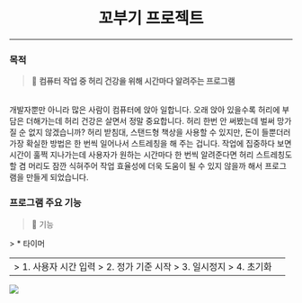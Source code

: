 # <div align ="center"> 꼬부기 프로젝트 </div>
***
### 목적 
> 📌 **컴퓨터 작업 중 허리 건강을 위해 시간마다 알려주는 프로그램**
<br>
개발자뿐만 아니라 많은 사람이 컴퓨터에 앉아 일합니다.
오래 앉아 있을수록 허리에 부담은 더해가는데 허리 건강은 살면서 정말 중요합니다. 
허리 한번 안 써봤는데 벌써 망가질 순 없지 않겠습니까? 허리 받침대, 스탠드형 책상을 사용할 수 있지만, 돈이 들뿐더러 가장 확실한 방법은 한 번씩 일어나서 스트레칭을 해 주는 겁니다.
작업에 집중하다 보면 시간이 훌쩍 지나가는데 사용자가 원하는 시간마다 한 번씩 알려준다면 허리 스트레칭도 할 겸 머리도 잠깐 식혀주어 작업 효율성에 더욱 도움이 될 수 있지 않을까 해서 프로그램을 만들게 되었습니다.


### 프로그램 주요 기능 

> 📌 기능 
<table>
  <tr>
> * 타이머 
<td> 
> 1. 사용자 시간 입력 
> 2. 정가 기준 시작 
> 3. 일시정지 
> 4. 초기화 
    </td>

<td> </td>
    </table>


<a href="https://thelight0804.notion.site/Python-Project-8b62c4996c7949fdb76744557e083546" target="Notion"><img src="https://img.shields.io/badge/Notion-000000?style=flat-square&logo=Notion&logoColor=white"/></a>


